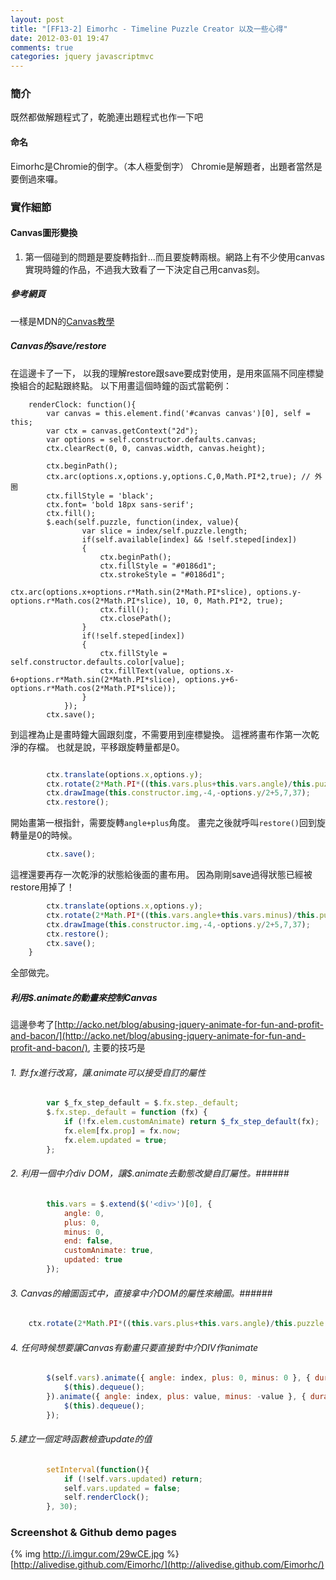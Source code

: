 ```yaml
---
layout: post
title: "[FF13-2] Eimorhc - Timeline Puzzle Creator 以及一些心得"
date: 2012-03-01 19:47
comments: true
categories: jquery javascriptmvc
---
```

### 簡介 ###
既然都做解題程式了，乾脆連出題程式也作一下吧
#### 命名 ####
Eimorhc是Chromie的倒字。（本人極愛倒字）
Chromie是解題者，出題者當然是要倒過來囉。

### 實作細節 ###
#### Canvas圖形變換 ####
1. 第一個碰到的問題是要旋轉指針...而且要旋轉兩根。網路上有不少使用canvas實現時鐘的作品，不過我大致看了一下決定自己用canvas刻。
##### 參考網頁 #####
一樣是MDN的[Canvas教學](https://developer.mozilla.org/zh_tw/Canvas_%E6%95%99%E5%AD%B8)
##### Canvas的save/restore #####
在這邊卡了一下，
以我的理解restore跟save要成對使用，是用來區隔不同座標變換組合的起點跟終點。
以下用畫這個時鐘的函式當範例：
```
	renderClock: function(){
		var canvas = this.element.find('#canvas canvas')[0], self = this;
		var ctx = canvas.getContext("2d");
		var options = self.constructor.defaults.canvas;
		ctx.clearRect(0, 0, canvas.width, canvas.height);

		ctx.beginPath();
		ctx.arc(options.x,options.y,options.C,0,Math.PI*2,true); // 外圈
		ctx.fillStyle = 'black';
		ctx.font= 'bold 18px sans-serif';
		ctx.fill();
		$.each(self.puzzle, function(index, value){
				var slice = index/self.puzzle.length;
				if(self.available[index] && !self.steped[index])
				{
					ctx.beginPath();
					ctx.fillStyle = "#0186d1";
					ctx.strokeStyle = "#0186d1";
					ctx.arc(options.x+options.r*Math.sin(2*Math.PI*slice), options.y-options.r*Math.cos(2*Math.PI*slice), 10, 0, Math.PI*2, true);   
					ctx.fill();
					ctx.closePath();
				}
				if(!self.steped[index])
				{
					ctx.fillStyle = self.constructor.defaults.color[value];
					ctx.fillText(value, options.x-6+options.r*Math.sin(2*Math.PI*slice), options.y+6-options.r*Math.cos(2*Math.PI*slice));   
				}
			});
		ctx.save();
```
到這裡為止是畫時鐘大圓跟刻度，不需要用到座標變換。
這裡將畫布作第一次乾淨的存檔。
也就是說，平移跟旋轉量都是0。

``` js

		ctx.translate(options.x,options.y);
		ctx.rotate(2*Math.PI*((this.vars.plus+this.vars.angle)/this.puzzle.length));
		ctx.drawImage(this.constructor.img,-4,-options.y/2+5,7,37);  
		ctx.restore();
```
開始畫第一根指針，需要旋轉<code>angle+plus</code>角度。
畫完之後就呼叫<code>restore()</code>回到旋轉量是0的時候。
``` js
		ctx.save();
```
這裡還要再存一次乾淨的狀態給後面的畫布用。
因為剛剛save過得狀態已經被restore用掉了！
``` js
		ctx.translate(options.x,options.y);
		ctx.rotate(2*Math.PI*((this.vars.angle+this.vars.minus)/this.puzzle.length));
		ctx.drawImage(this.constructor.img,-4,-options.y/2+5,7,37);  
		ctx.restore();
		ctx.save();
	}
```
全部做完。

##### 利用$.animate的動畫來控制Canvas #####
這邊參考了[http://acko.net/blog/abusing-jquery-animate-for-fun-and-profit-and-bacon/](http://acko.net/blog/abusing-jquery-animate-for-fun-and-profit-and-bacon/), 主要的技巧是
###### 1. 對$.fx進行改寫，讓$.animate可以接受自訂的屬性 ######
``` js
		var $_fx_step_default = $.fx.step._default;
		$.fx.step._default = function (fx) {
			if (!fx.elem.customAnimate) return $_fx_step_default(fx);
			fx.elem[fx.prop] = fx.now;
			fx.elem.updated = true;
		};
```
###### 2. 利用一個中介div DOM，讓$.animate去動態改變自訂屬性。######
``` js
		this.vars = $.extend($('<div>')[0], {
			angle: 0,
			plus: 0,
			minus: 0,
			end: false,
			customAnimate: true,
			updated: true
		});

```
###### 3. Canvas的繪圖函式中，直接拿中介DOM的屬性來繪圖。######
``` js
	ctx.rotate(2*Math.PI*((this.vars.plus+this.vars.angle)/this.puzzle.length));
```
###### 4. 任何時候想要讓Canvas有動畫只要直接對中介DIV作animate ######
``` js
		$(self.vars).animate({ angle: index, plus: 0, minus: 0 }, { duration: 2000}).queue(function(){	
			$(this).dequeue();
		}).animate({ angle: index, plus: value, minus: -value }, { duration: 2000}).queue(function(){
			$(this).dequeue();
		});
```
###### 5.建立一個定時函數檢查update的值 ######
``` js
		setInterval(function(){
			if (!self.vars.updated) return;
			self.vars.updated = false;					
			self.renderClock();
		}, 30);
```

### Screenshot & Github demo pages ###
{% img http://i.imgur.com/29wCE.jpg %}
[http://alivedise.github.com/Eimorhc/](http://alivedise.github.com/Eimorhc/)


